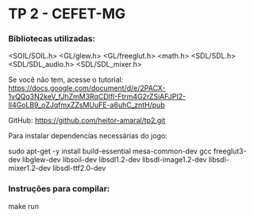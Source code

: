 TP 2 - CEFET-MG
============================



### Bibliotecas utilizadas:

 <SOIL/SOIL.h>
 <GL/glew.h>
 <GL/freeglut.h>
 <math.h>
 <SDL/SDL.h>
 <SDL/SDL_audio.h>
 <SDL/SDL_mixer.h>

Se você não tem, acesse o tutorial:
https://docs.google.com/document/d/e/2PACX-1vQQq3N2keV_fJhZmM3RqCDlfI-Ftrm4G2rZSiAFJPI2-lI4GoLB9_oZJqfmxZZsMUuFE-a6uhC_zntH/pub

GitHub: https://github.com/heitor-amaral/tp2.git


Para instalar dependencias necessárias do jogo:

sudo apt-get -y install build-essential mesa-common-dev gcc freeglut3-dev libglew-dev libsoil-dev libsdl1.2-dev libsdl-image1.2-dev libsdl-mixer1.2-dev libsdl-ttf2.0-dev

### Instruções para compilar:
make run
